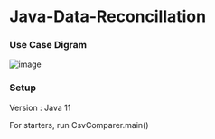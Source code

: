 # Java-Data-Reconcillation


### Use Case Digram
![image](https://user-images.githubusercontent.com/46377366/178427847-2ec76bc7-6cd4-4e5c-b5eb-96edbc2009d6.png)



### Setup 
Version : Java 11

For starters, run CsvComparer.main() 
